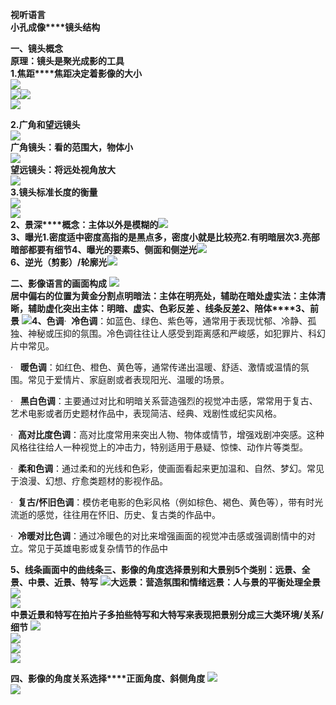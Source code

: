 **视听语言**  
**小孔成像****镜头结构**  
  
**一、镜头概念**  
**原理：镜头是聚光成影的工具**  
**1.焦距****焦距决定着影像的大小**  
![](file:///C:\Users\weiwei\AppData\Local\Temp\ksohtml22332\wps18.jpg)  
![](file:///C:\Users\weiwei\AppData\Local\Temp\ksohtml22332\wps19.jpg)![](file:///C:\Users\weiwei\AppData\Local\Temp\ksohtml22332\wps20.jpg)  
![](file:///C:\Users\weiwei\AppData\Local\Temp\ksohtml22332\wps21.jpg)  
  
**2.广角和望远镜头**  
![](file:///C:\Users\weiwei\AppData\Local\Temp\ksohtml22332\wps22.jpg)  
**广角镜头：看的范围大，物体小**  
![](file:///C:\Users\weiwei\AppData\Local\Temp\ksohtml22332\wps23.jpg)  
**望远镜头：将远处视角放大**  
![](file:///C:\Users\weiwei\AppData\Local\Temp\ksohtml22332\wps24.jpg)  
**3.镜头标准长度的衡量**  
![](file:///C:\Users\weiwei\AppData\Local\Temp\ksohtml22332\wps25.jpg)  
![](file:///C:\Users\weiwei\AppData\Local\Temp\ksohtml22332\wps26.jpg)  
**2、景深****概念：主体以外是模糊的**![](file:///C:\Users\weiwei\AppData\Local\Temp\ksohtml22332\wps27.jpg)  
**3、曝光****1.密度适中****密度高指的是黑点多，密度小就是比较亮****2.有明暗层次****3.亮部暗部都要有细节****4、曝光的要素****5、侧面和侧逆光**![](file:///C:\Users\weiwei\AppData\Local\Temp\ksohtml22332\wps28.jpg)  
**6、逆光（剪影）/轮廓光**![](file:///C:\Users\weiwei\AppData\Local\Temp\ksohtml22332\wps29.jpg)  
  
**二、影像语言的画面构成**
![](file:///C:\Users\weiwei\AppData\Local\Temp\ksohtml22332\wps30.jpg)  
**居中偏右****的位置为****黄金分割点****明暗法：主体在明亮处，辅助在暗处****虚实法：主体清晰，辅助虚化****突出主体：明暗、虚实、色彩反差 、线条反差****2、陪体****3、前景**
![](file:///C:\Users\weiwei\AppData\Local\Temp\ksohtml22332\wps31.jpg)**4、色调**·  **冷色调**：如蓝色、绿色、紫色等，通常用于表现忧郁、冷静、孤独、神秘或压抑的氛围。冷色调往往让人感受到距离感和严峻感，如犯罪片、科幻片中常见。

·   **暖色调**：如红色、橙色、黄色等，通常传递出温暖、舒适、激情或温情的氛围。常见于爱情片、家庭剧或者表现阳光、温暖的场景。

·   **黑白色调**：主要通过对比和明暗关系营造强烈的视觉冲击感，常常用于复古、艺术电影或者历史题材作品中，表现简洁、经典、戏剧性或纪实风格。

·  **高对比度色调**：高对比度常用来突出人物、物体或情节，增强戏剧冲突感。这种风格往往给人一种视觉上的冲击力，特别适用于悬疑、惊悚、动作片等类型。

·  **柔和色调**：通过柔和的光线和色彩，使画面看起来更加温和、自然、梦幻。常见于浪漫、幻想、疗愈类题材的影视作品。

·  **复古/怀旧色调**：模仿老电影的色彩风格（例如棕色、褐色、黄色等），带有时光流逝的感觉，往往用在怀旧、历史、复古类的作品中。

·  **冷暖对比色调**：通过冷暖色的对比来增强画面的视觉冲击感或强调剧情中的对立。常见于英雄电影或复杂情节的作品中  
  
**5、线条****画面中的曲线条****三、影像的角度选择****景别和大景别****5个类别：远景、全景、中景、近景、特写**
![](file:///C:\Users\weiwei\AppData\Local\Temp\ksohtml22332\wps32.jpg)**大远景：营造氛围和情绪****远景：人与景的平衡处理****全景**
![](file:///C:\Users\weiwei\AppData\Local\Temp\ksohtml22332\wps33.jpg)  
![](file:///C:\Users\weiwei\AppData\Local\Temp\ksohtml22332\wps34.jpg)  
**中景****近景和特写****在拍片子多拍些特写和大特写来表现****把景别分成三大类****环境/关系/细节**
![](file:///C:\Users\weiwei\AppData\Local\Temp\ksohtml22332\wps35.jpg)  
![](file:///C:\Users\weiwei\AppData\Local\Temp\ksohtml22332\wps36.jpg)  
![](file:///C:\Users\weiwei\AppData\Local\Temp\ksohtml22332\wps37.jpg)  
![](file:///C:\Users\weiwei\AppData\Local\Temp\ksohtml22332\wps38.jpg) 
  
**四、影像的角度关系选择****正面角度、斜侧角度**
![](file:///C:\Users\weiwei\AppData\Local\Temp\ksohtml22332\wps39.jpg)  
![](file:///C:\Users\weiwei\AppData\Local\Temp\ksohtml22332\wps40.jpg)